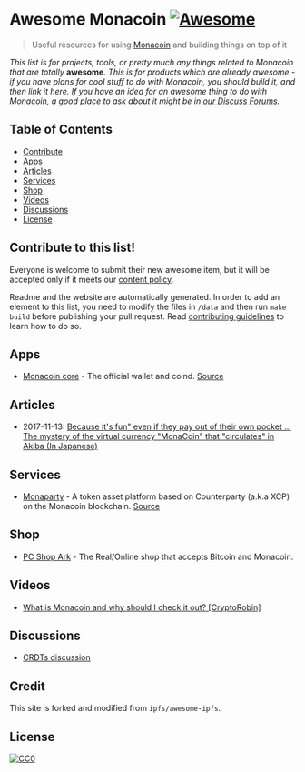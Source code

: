 # Awesome Monacoin [![Awesome](https://cdn.rawgit.com/sindresorhus/awesome/d7305f38d29fed78fa85652e3a63e154dd8e8829/media/badge.svg)](https://github.com/sindresorhus/awesome)


> Useful resources for using [Monacoin](https://monacoinproject.org) and building things on top of it

_This list is for projects, tools, or pretty much any things related to Monacoin that are totally_ **awesome**_. This is for products which are already awesome - if you have plans for cool stuff to do with Monacoin, you should build it, and then link it here. If you have an idea for an awesome thing to do with Monacoin, a good place to ask about it might be in [our  Discuss Forums](https://github.com/monacoinproject/monacoin/discussions)._

## Table of Contents

- [Contribute](#contribute-to-this-list)
- [Apps](#apps)
- [Articles](#articles)
- [Services](#services)
- [Shop](#shop)
- [Videos](#videos)
- [Discussions](#discussions)
- [License](#license)

## Contribute to this list!

Everyone is welcome to submit their new awesome item, but it will be accepted only if it meets our [content policy](https://github.com/monacoinproject/awesome/blob/master/POLICY.md).

Readme and the website are automatically generated. In order to add an element to this list, you need to modify the files in `/data` and then run  `make build` before publishing your pull request. Read [contributing guidelines](https://github.com/monacoinproject/awesome/blob/master/CONTRIBUTING.md) to learn how to do so.

## Apps

- [Monacoin core](https://monacoin.org/) - The official wallet and coind. [Source](https://github.com/monacoinproject/monacoin)

## Articles

- 2017-11-13: [Because it's fun" even if they pay out of their own pocket ... The mystery of the virtual currency "MonaCoin" that "circulates" in Akiba (In Japanese)](https://www.itmedia.co.jp/news/articles/1711/13/news032.html) 

## Services

- [Monaparty](https://monaparty.me/) - A token asset platform based on Counterparty (a.k.a XCP) on the Monacoin blockchain. [Source](https://github.com/monaparty/)

## Shop

- [PC Shop Ark](https://www.ark-pc.co.jp/) - The Real/Online shop that accepts Bitcoin and Monacoin.

## Videos

- [What is Monacoin and why should I check it out? [CryptoRobin]](https://www.youtube.com/watch?v=lIg0ub_VWjk) 

## Discussions

* [CRDTs discussion](https://github.com/ipfs/notes/issues/23)

## Credit

This site is forked and modified from `ipfs/awesome-ipfs`.

## License

[![CC0](https://licensebuttons.net/p/zero/1.0/88x31.png)](https://creativecommons.org/publicdomain/zero/1.0/)
